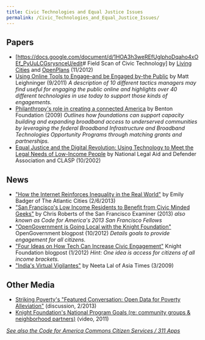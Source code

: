 ```yaml
---
title: Civic Technologies and Equal Justice Issues
permalink: /Civic_Technologies_and_Equal_Justice_Issues/
---
```


Papers
------

-   [<https://docs.google.com/document/d/1HOA3h3weREfUgIphoDqaho4xOEf_PyUuLCGsrysnceU/edit>\# Field Scan of Civic Technology] by [Living Cities](http://www.livingcities.org/knowledge/media/?action=view&id=94) and [OpenPlans](http://openplans.org/2012/11/what-were-learning-about-civic-technology-and-low-income-people/) (11/2012)
-   [Using Online Tools to Engage–and be Engaged by-the Public](http://www.businessofgovernment.org/report/using-online-tools-engage-public) by Matt Leighninger (9/2011) *A description of 10 different tactics managers may find useful for engaging the public online and highlights over 40 different technologies in use today to support those kinds of engagements.*
-   [Philanthropy's role in creating a connected America](http://benton.org/sites/benton.org/files/benton_btop_philanthropys_role.pdf) by Benton Foundation (2009) *Outlines how foundations can support capacity building and expanding broadband access to underserved communities by leveraging the federal Broadband Infrastructure and Broadband Technologies Opportunity Programs through matching grants and partnerships.*
-   [Equal Justice and the Digital Revolution: Using Technology to Meet the Legal Needs of Low-Income People](http://www.policyarchive.org/handle/10207/13817) by National Legal Aid and Defender Association and CLASP (10/2002)

News
----

-   ["How the Internet Reinforces Inequality in the Real World"](http://www.theatlanticcities.com/technology/2013/02/how-internet-reinforces-inequality-real-world/4602/) by Emily Badger of The Atlantic Cities (2/6/2013)
-   ["San Francisco's Low Income Residents to Benefit from Civic Minded Geeks"](http://www.sfexaminer.com/local/2013/01/san-franciscos-low-income-residents-benefit-civic-minded-geeks-new-app) by Chris Roberts of the San Francisco Examiner (2013) *also known as Code for America's 2013 San Francisco Fellows*
-   ["OpenGovernment is Going Local with the Knight Foundation"](http://blog.opengovernment.org/2012/10/02/opengovernment-is-going-local-with-the-knight-foundation/) OpenGovernment blogpost (10/2012) *Details goals to provide engagement for all citizens.*
-   ["Four Ideas on How Tech Can Increase Civic Engagement"](http://www.knightfoundation.org/blogs/knightblog/2012/1/26/four-ideas-on-how-tech-can-increase-civic-engagement/) Knight Foundation blogpost (1/2012) *Hint: One idea is access for citizens of all income brackets.*
-   ["India's Virtual Vigilantes"](http://atimes.com/atimes/South_Asia/KC31Df01.html) by Neeta Lal of Asia Times (3/2009)

Other Media
-----------

-   [Striking Poverty's "Featured Conversation: Open Data for Poverty Alleviation"](https://strikingpoverty.worldbank.org/c130131) (discussion, 2/2013)
-   [Knight Foundation's National Program Goals (re: community groups & neighborhood partners)](http://www.knightfoundation.org/subcategories/national-program/) (video, 2011)

[*See also the Code for America Commons Citizen Services / 311 Apps*](http://commons.codeforamerica.org/civic-function/citizen-services-311)
